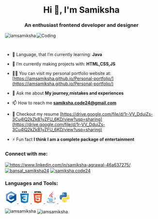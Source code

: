 
<h1 align="center">Hi 👋, I'm Samiksha</h1>
<h3 align="center">An enthusiast frontend developer and designer</h3>
<img align="right" alt="Coding" width="400" src="https://static.vecteezy.com/system/resources/previews/000/230/221/original/business-girl-developer-character-illustration-vector.jpg">

<p align="left"> <img src="https://komarev.com/ghpvc/?username=iamsamiksha&label=Profile%20views&color=0e75b6&style=flat" alt="iamsamiksha" /> </p>

<p align="left"> <a href="https://twitter.com/" target="blank"><img src="https://img.shields.io/twitter/follow/?logo=twitter&style=for-the-badge" alt="" /></a> </p>

- 🔭 Language, that I’m currently learning: **Java**

- 🌱 I’m currently making projects with: **HTML,CSS,JS**

- 👨‍💻 You can visit my personal portfolio website at: [https://iamsamiksha.github.io/Personal-portfolio/](https://iamsamiksha.github.io/Personal-portfolio/)

- 💬 Ask me about **My journey,mistakes and experiences**

- 📫 How to reach me **samiksha.code24@gmail.com**

- 📄 Checkout my resume [https://drive.google.com/file/d/1r-VV_DduiZs-3Cu4lQ2kZkB1yZFU_6KD/view?usp=sharing](https://drive.google.com/file/d/1r-VV_DduiZs-3Cu4lQ2kZkB1yZFU_6KD/view?usp=sharing)

- ⚡ Fun fact **I think I am a complete package of entertainment**

<h3 align="left">Connect with me:</h3>
<p align="left">
<a href="https://linkedin.com/in/https://www.linkedin.com/in/samiksha-agrawal-46a637275/" target="blank"><img align="center" src="https://raw.githubusercontent.com/rahuldkjain/github-profile-readme-generator/master/src/images/icons/Social/linked-in-alt.svg" alt="https://www.linkedin.com/in/samiksha-agrawal-46a637275/" height="30" width="40" /></a>
<a href="https://instagram.com/bansal_samiksha24" target="blank"><img align="center" src="https://raw.githubusercontent.com/rahuldkjain/github-profile-readme-generator/master/src/images/icons/Social/instagram.svg" alt="bansal_samiksha24" height="30" width="40" /></a>
<a href="https://www.youtube.com/c/samiksha.code24" target="blank"><img align="center" src="https://raw.githubusercontent.com/rahuldkjain/github-profile-readme-generator/master/src/images/icons/Social/youtube.svg" alt="samiksha.code24" height="30" width="40" /></a>
</p>

<h3 align="left">Languages and Tools:</h3>
<p align="left"> <a href="https://www.cprogramming.com/" target="_blank" rel="noreferrer"> <img src="https://raw.githubusercontent.com/devicons/devicon/master/icons/c/c-original.svg" alt="c" width="40" height="40"/> </a> <a href="https://www.w3schools.com/css/" target="_blank" rel="noreferrer"> <img src="https://raw.githubusercontent.com/devicons/devicon/master/icons/css3/css3-original-wordmark.svg" alt="css3" width="40" height="40"/> </a> <a href="https://www.w3.org/html/" target="_blank" rel="noreferrer"> <img src="https://raw.githubusercontent.com/devicons/devicon/master/icons/html5/html5-original-wordmark.svg" alt="html5" width="40" height="40"/> </a> <a href="https://www.java.com" target="_blank" rel="noreferrer"> <img src="https://raw.githubusercontent.com/devicons/devicon/master/icons/java/java-original.svg" alt="java" width="40" height="40"/> </a> <a href="https://www.python.org" target="_blank" rel="noreferrer"> <img src="https://raw.githubusercontent.com/devicons/devicon/master/icons/python/python-original.svg" alt="python" width="40" height="40"/> </a> </p>

<p><img align="left" src="https://github-readme-stats.vercel.app/api/top-langs?username=iamsamiksha&show_icons=true&locale=en&layout=compact" alt="iamsamiksha" /></p>

<p>&nbsp;<img align="center" src="https://github-readme-stats.vercel.app/api?username=iamsamiksha&show_icons=true&locale=en" alt="iamsamiksha" /></p>
